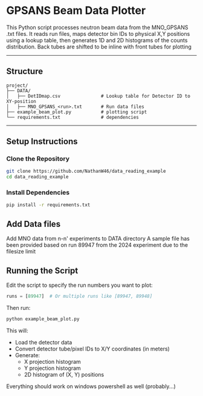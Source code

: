 # GPSANS Beam Data Plotter

This Python script processes neutron beam data from the MNO_GPSANS .txt files. It reads run files, maps detector bin IDs to physical X,Y positions using a lookup table, then generates 1D and 2D histograms of the counts distribution. Back tubes are shifted to be inline with front tubes for plotting

---

## ️Structure

```
project/
├── DATA/
│   ├── DetIDmap.csv               # Lookup table for Detector ID to XY-position
│   ├── MNO_GPSANS_<run>.txt       # Run data files 
├── example_beam_plot.py           # plotting script
└── requirements.txt               # dependencies
```

---

## Setup Instructions

### Clone the Repository

```bash
git clone https://github.com/NathanW46/data_reading_example
cd data_reading_example
```


### Install Dependencies

```bash
pip install -r requirements.txt
```

## Add Data files

Add MNO data from n-n' experiments to DATA directory
A sample file has been provided based on run 89947 from the 2024 experiment due to the filesize limit

## Running the Script

Edit the script to specify the run numbers you want to plot:

```python
runs = [89947]  # Or multiple runs like [89947, 89948]
```

Then run:

```bash
python example_beam_plot.py
```

This will:
- Load the detector data
- Convert detector tube/pixel IDs to X/Y coordinates (in meters)
- Generate:
  - X projection histogram
  - Y projection histogram
  - 2D histogram of (X, Y) positions
 
Everything should work on windows powershell as well (probably...)
